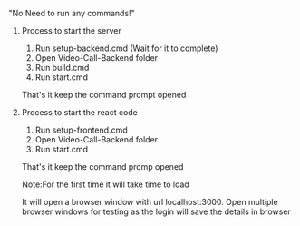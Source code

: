 "No Need to run any commands!"

1. Process to start the server

   1. Run setup-backend.cmd (Wait for it to complete)
   2. Open Video-Call-Backend folder
   3. Run build.cmd
   4. Run start.cmd

   That's it keep the command prompt opened

2. Process to start the react code

   1. Run setup-frontend.cmd
   2. Open Video-Call-Backend folder
   3. Run start.cmd

   That's it keep the command promp opened

   Note:For the first time it will take time to load

   It will open a browser window with url localhost:3000. Open multiple browser windows for testing as the login will save the details in browser

